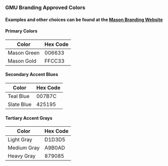 ### GMU Branding Approved Colors  
#### Examples and other choices can be found at the [Mason Branding Website](https://brand.gmu.edu/visual-identity-and-style/color/)
#### Primary Colors
Color | Hex Code
------------ | -------------
Mason Green | 006633
Mason Gold | FFCC33

#### Secondary Accent Blues  
Color | Hex Code
------------ | -------------
Teal Blue | 007B7C
Slate Blue | 425195

#### Tertiary Accent Grays  
Color | Hex Code
------------ | -------------
Light Gray | D1D3D5
Medium Gray | A9B0AD  
Heavy Gray | 879085
